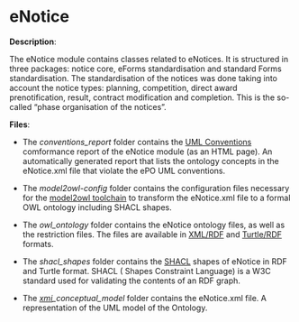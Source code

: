 # eNotice 

**Description**:

The eNotice module contains classes related to eNotices. It is structured in three packages: notice core, eForms standardisation and standard Forms standardisation. The standardisation of the notices was done taking into account the notice types: planning, competition, direct award prenotification, result, contract modification and completion. This is the so-called “phase organisation of the notices”.

**Files**:
- The *conventions_report* folder contains the [UML Conventions](https://meaningfy-ws.github.io/model2owl-docs/public-review/uml/conceptual-model-conventions.html) comformance report of the eNotice module (as an HTML page). An automatically generated report that lists the ontology concepts in the eNotice.xml file that violate the ePO UML conventions.


- The *model2owl-config* folder contains the configuration files necessary for the [model2owl toolchain](https://github.com/OP-TED/model2owl) to transform the eNotice.xml file to a formal OWL ontology including SHACL shapes.


- The *owl_ontology* folder contains the eNotice ontology files, as well as the restriction files. The files are available in [XML/RDF](https://www.w3.org/RDF/) and [Turtle/RDF](https://www.w3.org/TR/turtle/) formats.


- The *shacl_shapes* folder contains the [SHACL](https://www.w3.org/TR/shacl/) shapes of eNotice in RDF and Turtle format. SHACL ( Shapes Constraint Language) is a W3C standard used for validating the contents of an RDF graph. 


- The *[xmi](https://www.omg.org/spec/XMI/)_conceptual_model* folder contains the eNotice.xml file. A representation of the UML model of the Ontology.
